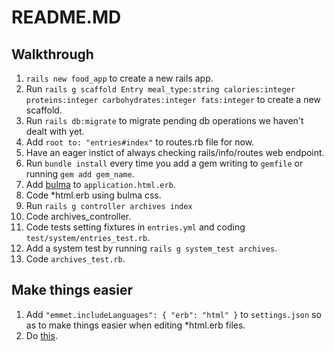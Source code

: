 # README.MD

## Walkthrough

1. `rails new food_app` to create a new rails app.
1. Run `rails g scaffold Entry meal_type:string calories:integer proteins:integer carbohydrates:integer fats:integer` to create a new scaffold.
1. Run `rails db:migrate` to migrate pending db operations we haven't dealt with yet.
1. Add `root to: "entries#index"` to routes.rb file for now.
1. Have an eager instict of always checking rails/info/routes web endpoint.
1. Run `bundle install` every time you add a gem writing to `gemfile` or running `gem add gem_name`.
1. Add [bulma](https://bulma.io/) to `application.html.erb`.
1. Code *html.erb using bulma css.
1. Run `rails g controller archives index`
1. Code archives_controller.
1. Code tests setting fixtures in `entries.yml` and coding `test/system/entries_test.rb`.
1. Add a system test by running `rails g system_test archives`.
1. Code `archives_test.rb`.

## Make things easier

1. Add `"emmet.includeLanguages": { "erb": "html" }` to `settings.json` so as to make things easier when editing *html.erb files.
1. Do [this](https://github.com/railsjazz/rails_live_reload).
